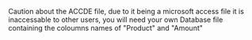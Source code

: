 Caution about the ACCDE file,
due to it being a microsoft access file it is inaccessable to other users, you will need your own Database file containing the coloumns names of "Product" and "Amount"
